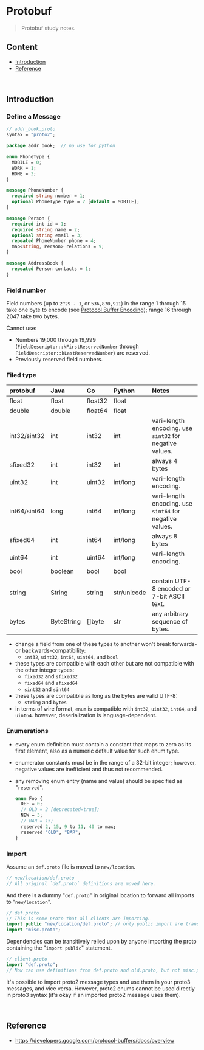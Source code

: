 # Protobuf

> Protobuf study notes.


## Content

  * [Introduction](#intro)
  * [Reference](#ref)



<br /><a name="intro"></a>
## Introduction

### Define a Message

  ```protobuf
  // addr_book.proto
  syntax = "proto2";

  package addr_book;  // no use for python

  enum PhoneType {
    MOBILE = 0;
    WORK = 1;
    HOME = 3;
  }

  message PhoneNumber {
    required string number = 1;
    optional PhoneType type = 2 [default = MOBILE];
  }

  message Person {
    required int id = 1;
    required string name = 2;
    optional string email = 3;
    repeated PhoneNumber phone = 4;
    map<string, Person> relations = 9;
  }

  message AddressBook {
    repeated Person contacts = 1;
  }
  ```

### Field number

  Field numbers (up to `2^29 - 1`, or `536,870,911`) in the range 1 through 15 take
  one byte to encode (see [Protocol Buffer Encoding](https://developers.google.com/protocol-buffers/docs/encoding.html#structure)); range 16 through 2047 take two bytes.

  Cannot use:
  - Numbers 19,000 through 19,999 (`FieldDescriptor::kFirstReservedNumber` through `FieldDescriptor::kLastReservedNumber`) are reserved.
  - Previously reserved field numbers.

### Filed type

  |protobuf| Java | Go     | Python  | Notes|
  |:-------|:-----|:-------|:--------|:-----|
  | float  | float| float32| float   ||
  | double | double|float64| float   ||
  | int32/sint32|int| int32| int     |vari-length encoding. use `sint32` for negative values.|
  | sfixed32    |int| int32| int     |always 4 bytes|
  | uint32 | int  | uint32 | int/long|vari-length encoding.|
  | int64/sint64|long|int64| int/long|vari-length encoding. use `sint64` for negative values.|
  | sfixed64    |int| int64| int/long|always 8 bytes|
  | uint64 | int  | uint64 | int/long|vari-length encoding.|
  | bool  |boolean| bool   | bool    ||
  | string |String| string | str/unicode|contain UTF-8 encoded or 7-bit ASCII text.|
  | bytes  |ByteString|[]byte| str   |any arbitrary sequence of bytes.|

  * change a field from one of these types to another won't break forwards-
    or backwards-compatibility:
    - `int32`, `uint32`, `int64`, `uint64`, and `bool`
  * these types are compatible with each other but are not compatible with the other integer types:
    - `fixed32` and `sfixed32`
    - `fixed64` and `sfixed64`
    - `sint32` and `sint64`
  * these types are compatible as long as the bytes are valid UTF-8:
    - `string` and `bytes`
  * in terms of wire format, `enum` is compatible with `int32`, `uint32`, `int64`, and `uint64`.
    however, deserialization is language-dependent.


### Enumerations

  * every enum definition must contain a constant that maps to zero as its first element, also as a numeric default value for such enum type.
  * enumerator constants must be in the range of a 32-bit integer; however, negative values are inefficient and thus not recommended.
  * any removing enum entry (name and value) should be specified as "`reserved`".

    ```protobuf
    enum Foo {
      DEF = 0;
      // OLD = 2 [deprecated=true];
      NEW = 3;
      // BAR = 15;
      reserved 2, 15, 9 to 11, 40 to max;
      reserved "OLD", "BAR";
    }
    ```

### Import

  Assume an `def.proto` file is moved to `new/location`.

  ```protobuf
  // new/location/def.proto
  // All original `def.proto` definitions are moved here.
  ```
  And there is a dummy "`def.proto`" in original location to forward all imports
  to "`new/location`".

  ```protobuf
  // def.proto
  // This is some proto that all clients are importing.
  import public "new/location/def.proto"; // only public import are transitive.
  import "misc.proto";
  ```
  Dependencies can be transitively relied upon by anyone importing the proto
  containing the "`import public`" statement.

  ```protobuf
  // client.proto
  import "def.proto";
  // Now can use definitions from def.proto and old.proto, but not misc.proto
  ```

  It's possible to import proto2 message types and use them in your proto3 messages, and vice versa. However, proto2 enums cannot be used directly in proto3 syntax (it's okay if an imported proto2 message uses them).



<br /><a name="ref"></a>
## Reference

  * https://developers.google.com/protocol-buffers/docs/overview
